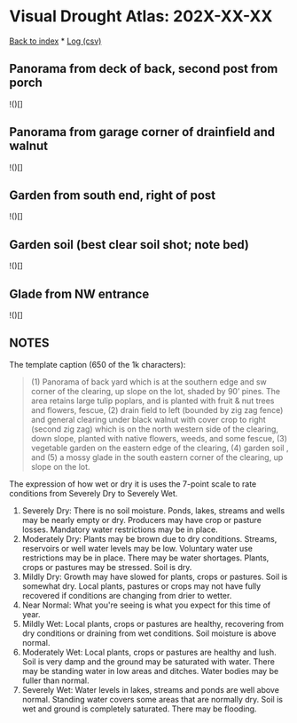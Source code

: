 # Visual Drought Atlas: 202X-XX-XX

[Back to index](../VisualDroughtAtlas.md) * [Log (csv)](VisualDroughtAtlas.csv)

## Panorama from deck of back, second post from porch

!()[]

## Panorama from garage corner of drainfield and walnut

!()[]

## Garden from south end, right of post

!()[]

## Garden soil (best clear soil shot; note bed)

!()[]

## Glade from NW entrance

!()[]

## NOTES

The template caption (650 of the 1k characters):

> (1) Panorama of back yard which is at the southern edge and sw corner of the clearing, up slope on the lot,  shaded by 90’ pines. The area retains large tulip poplars, and is planted with fruit & nut trees and flowers, fescue, (2) drain field to left  (bounded by zig zag fence) and  general clearing under black walnut with cover crop  to right (second  zig zag) which is on the north western side of the clearing, down slope, planted with native flowers, weeds, and some fescue, (3) vegetable garden on the eastern edge of the clearing, (4) garden soil , and (5) a  mossy glade in the  south eastern corner of the clearing, up slope on the lot.

The expression of how wet or dry it is uses the 7-point scale to rate conditions from Severely Dry to Severely Wet.

1. Severely Dry: There is no soil moisture. Ponds, lakes, streams and wells may be nearly empty or dry. Producers may have crop or pasture losses. Mandatory water restrictions may be in place.
2. Moderately Dry: Plants may be brown due to dry conditions. Streams, reservoirs or well water levels may be low. Voluntary water use restrictions may be in place. There may be water shortages. Plants, crops or pastures may be stressed. Soil is dry. 
3. Mildly Dry: Growth may have slowed for plants, crops or pastures. Soil is somewhat dry. Local plants, pastures or crops may not have fully recovered if conditions are changing from drier to wetter.
4. Near Normal: What you're seeing is what you expect for this time of year.
5. Mildly Wet: Local plants, crops or pastures are healthy, recovering from dry conditions or draining from wet conditions. Soil moisture is above normal.
6. Moderately Wet: Local plants, crops or pastures are healthy and lush. Soil is very damp and the ground may be saturated with water. There may be standing water in low areas and ditches. Water bodies may be fuller than normal.
7. Severely Wet: Water levels in lakes, streams and ponds are well above normal. Standing water covers some areas that are normally dry. Soil is wet and ground is completely saturated. There may be flooding.